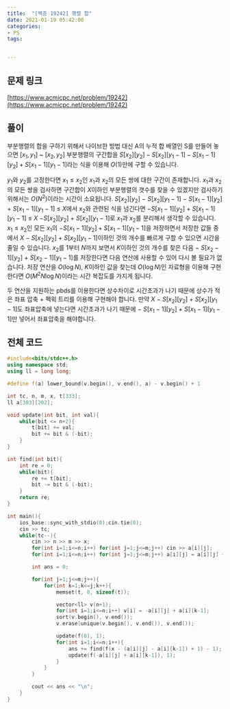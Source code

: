 ```yaml
---
title:  "[백준 19242] 행렬 합"
date: 2021-01-19 05:42:00
categories: 
- PS
tags:


---
```


## 문제 링크
[https://www.acmicpc.net/problem/19242](https://www.acmicpc.net/problem/19242)

## 풀이

부분행렬의 합을 구하기 위해서 나이브한 방법 대신 A의 누적 합 배열인 S를 만들어 놓으면 $[x_1,y_1]$ ~ $[x_2,y_2]$ 부분행렬의  구간합을  $S[x_2][y_2] - S[x_2][y_1-1] - S[x_1-1][y_2] + S[x_1-1][y_1-1]$라는 식을 이용해 $O(1)$만에 구할 수 있습니다.

$y_1$와 $y_2$를 고정한다면 $x_1≤x_2$인 $x_1$과 $x_2$의 모든 쌍에 대한 구간이 존재합니다. $x_1$과 $x_2$의 모든 쌍을 검사하면 구간합이 $X$이하인 부분행렬의 갯수를 찾을 수 있겠지만 검사하기 위해서는 $O(N^2)$이라는 시간이 소요됩니다. $S[x_2][y_2]$ $-$ $S[x_2][y_1-1]$ $-$ $S[x_1-1][y_2]$ $+$ $S[x_1-1][y_1-1]$ $≤$ $X$에서 $x_2$와 관련된 식을 넘긴다면 $-S[x_1-1][y_2]$ $+$ $S[x_1-1][y_1-1]$ $≤$ $X$ $-S[x_2][y_2]$ $+$ $S[x_2][y_1-1]$로 $x_1$과 $x_2$를 분리해서 생각할 수 있습니다. $x_1 ≤ x_2$인 모든 $x_1$의  $- S[x_1-1][y_2] + S[x_1-1][y_1-1]$을 저장하면서 저장한 값들 중에서 $X$ $-$ $S[x_2][y_2]$ $+$ $S[x_2][y_1-1]$이하인 것의 개수를 빠르게 구할 수 있으면 시간을 줄일 수 있습니다. $x_2$를 $1$부터 $N$까지 보면서 $K$이하인 것의 개수를 찾은 다음 $-$ $S[x_2-1][y_2]$ $+$ $S[x_2-1][y_1-1]$를 저장한다면 다음 연산에 사용할 수 있어 다시 볼 필요가 없습니다. 저장 연산을 $O(\log N)$, $K$이하인 값을 찾는데 $O(\log N)$인 자료형을 이용해 구현한다면 $O(M^2N \log N)$이라는 시간 복잡도를 가지게 됩니다.

두 연산을 지원하는 pbds를 이용한다면 상수차이로 시간초과가 나기 때문에 상수가 적은 좌표 압축 + 펙윅 트리를 이용해 구현해야 합니다. 만약 $X$ $-$ $S[x_2][y_2]$ $+$ $S[x_2][y_1-1]$도 좌표압축에 넣는다면 시간초과가 나기 때문에 $-$ $S[x_1-1][y_2]$ $+$ $S[x_1-1][y_1-1]$만 넣어서 좌표압축을 해야합니다.

## 전체 코드

```cpp
#include<bits/stdc++.h>
using namespace std;
using ll = long long;

#define f(a) lower_bound(v.begin(), v.end(), a) - v.begin() + 1

int tc, n, m, x, t[333];
ll a[303][202];

void update(int bit, int val){
    while(bit <= n+2){
        t[bit] += val;
        bit += bit & (-bit);
    }
}

int find(int bit){
    int re = 0;
    while(bit){
        re += t[bit];
        bit -= bit & (-bit);
    }
    return re;
}

int main(){
    ios_base::sync_with_stdio(0);cin.tie(0);
    cin >> tc;
    while(tc--){
        cin >> n >> m >> x;
        for(int i=1;i<=n;i++) for(int j=1;j<=m;j++) cin >> a[i][j];
        for(int i=1;i<=n;i++) for(int j=1;j<=m;j++) a[i][j] = a[i][j] + a[i-1][j] + a[i][j-1] - a[i-1][j-1];

        int ans = 0;

        for(int j=1;j<=m;j++){
            for(int k=1;k<=j;k++){
                memset(t, 0, sizeof(t));

                vector<ll> v(n+1);
                for(int i=1;i<=n;i++) v[i] = -a[i][j] + a[i][k-1];
                sort(v.begin(), v.end());
                v.erase(unique(v.begin(), v.end()), v.end());

                update(f(0), 1);
                for(int i=1;i<=n;i++){
                    ans += find(f(x - (a[i][j] - a[i][k-1]) + 1) - 1);
                    update(f(-a[i][j] + a[i][k-1]), 1);
                }
            }
        }

        cout << ans << "\n";
    }
}
```

